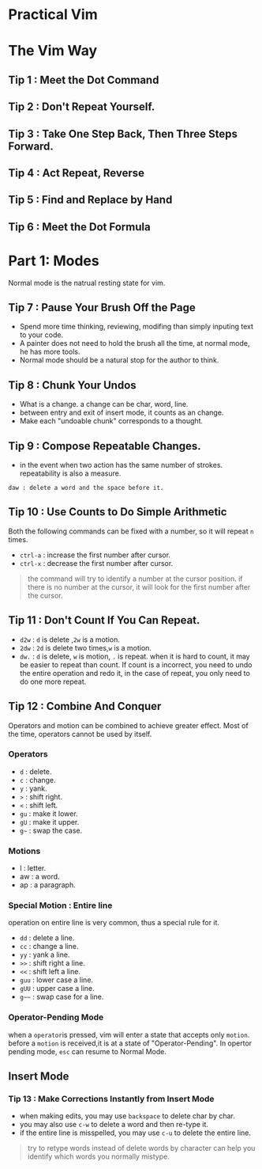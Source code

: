 # Practical Vim

# The Vim Way
## Tip 1 : Meet the Dot Command
## Tip 2 : Don't Repeat Yourself.
## Tip 3 : Take One Step Back, Then Three Steps Forward.
## Tip 4 : Act Repeat, Reverse
## Tip 5 : Find and Replace by Hand
## Tip 6 : Meet the Dot Formula

# Part 1: Modes
Normal mode is the natrual resting state for vim.
## Tip 7 : Pause Your Brush Off the Page
* Spend more time thinking, reviewing, modifing than simply inputing text to your code.
* A painter does not need to hold the brush all the time, at normal mode, he has more tools.
* Normal mode should be a natural stop for the author to think.
## Tip 8 : Chunk Your Undos
* What is a change. a change can be char, word, line. 
* between entry and exit of insert mode, it counts as an change.
* Make each "undoable chunk" corresponds to a thought.
## Tip 9 : Compose Repeatable Changes.
* in the event when two action has the same number of strokes. repeatability is also a measure.
```=
daw : delete a word and the space before it.
```
## Tip 10 : Use Counts to Do Simple Arithmetic
Both the following commands can be fixed with a number, so it will repeat `n` times.
* `ctrl-a` : increase the first number after cursor.
* `ctrl-x` : decrease the first number after cursor.
> the command will try to identify a number at the cursor position.
> if there is no number at the cursor, it will look for the first number after the cursor.
## Tip 11 : Don't Count If You Can Repeat.
* `d2w` : `d` is delete ,`2w` is a motion.
* `2dw` : `2d` is delete two times,`w` is a motion.
* `dw.` : `d` is delete, `w` is motion, `.` is repeat.
when it is hard to count, it may be easier to repeat than count. If count is a incorrect, you need to undo the entire operation and redo it, in the case of repeat, you only need to do one more repeat.

## Tip 12 : Combine And Conquer
Operators and motion can be combined to achieve greater effect.
Most of the time, operators cannot be used by itself.
### Operators
* `d` : delete. 
* `c` : change. 
* `y` : yank. 
* `>` : shift right. 
* `<` : shift left. 
* `gu` : make it lower.
* `gU` : make it upper.
* `g~` : swap the case.

### Motions
* l : letter.
* aw : a word.
* ap : a paragraph.

### Special Motion : Entire line
operation on entire line is very common, thus a special rule for it.
* `dd` : delete a line.
* `cc` : change a line.
* `yy` : yank a line.
* `>>` : shift right a line.
* `<<` : shift left a line.
* `guu` : lower case a line.
* `gUU` : upper case a line.
* `g~~` : swap case for a line.

### Operator-Pending Mode
when a `operator`is pressed, vim will enter a state that accepts only `motion`. before a `motion` is received,it is at a state of "Operator-Pending".
In opertor pending mode, `esc` can resume to Normal Mode.

## Insert Mode

### Tip 13 : Make Corrections Instantly from Insert Mode
* when making edits, you may use `backspace` to delete char by char.
* you may also use `c-w` to delete a word and then re-type it.
* if the entire line is misspelled, you may use `c-u` to delete the entire line.
> try to retype words instead of delete words by character can help you identify which words you normally mistype.


